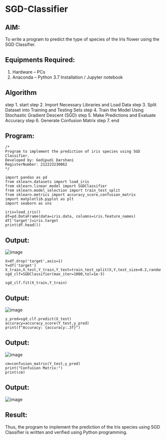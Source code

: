 # SGD-Classifier
## AIM:
To write a program to predict the type of species of the Iris flower using the SGD Classifier.

## Equipments Required:
1. Hardware – PCs
2. Anaconda – Python 3.7 Installation / Jupyter notebook

## Algorithm
step 1. start
step 2. Import Necessary Libraries and Load Data
step 3. Split Dataset into Training and Testing Sets
step 4. Train the Model Using Stochastic Gradient Descent (SGD)
step 5. Make Predictions and Evaluate Accuracy
step 6. Generate Confusion Matrix
step 7. end
## Program:
```
/*
Program to implement the prediction of iris species using SGD Classifier.
Developed by: Gedipudi Darshani
RegisterNumber: 212223230062
*/
```
```
import pandas as pd
from sklearn.datasets import load_iris
from sklearn.linear_model import SGDClassifier
from sklearn.model_selection import train_test_split
from sklearn.metrics import accuracy_score,confusion_matrix
import matplotlib.pyplot as plt
import seaborn as sns
```
```
iris=load_iris()
df=pd.DataFrame(data=iris.data, columns=iris.feature_names)
df['target']=iris.target
print(df.head())
```
## Output:
![image](https://github.com/user-attachments/assets/d1e22442-c22e-44fa-839a-2746d2ee1f78)

```
X=df.drop('target',axis=1)
Y=df['target']
X_train,X_test,Y_train,Y_test=train_test_split(X,Y,test_size=0.2,random_state=1)
sgd_clf=SGDClassifier(max_iter=1000,tol=1e-3)
```
```
sgd_clf.fit(X_train,Y_train)
```
## Output:
![image](https://github.com/user-attachments/assets/a865fcc4-6fa3-447f-a802-4d9ee8413bf5)
```
y_pred=sgd_clf.predict(X_test)
accuracy=accuracy_score(Y_test,y_pred)
print(f"Accuracy: {accuracy:.3f}")
```
## Output:
![image](https://github.com/user-attachments/assets/bc2515cd-88eb-438e-8a84-5adc5960e686)

```
cm=confusion_matrix(Y_test,y_pred)
print("Confusion Matrix:")
print(cm)
```
## Output:
![image](https://github.com/user-attachments/assets/e7d9efe6-4a29-4aa2-b562-858bad18e8a0)


## Result:
Thus, the program to implement the prediction of the Iris species using SGD Classifier is written and verified using Python programming.
